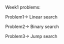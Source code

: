 Week1 problems:
  
  Problem1-> Linear search
  
  Problem2-> Binary search
  
  Problem3-> Jump search

